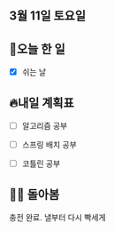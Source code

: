 ## 3월 11일 토요일

## 📝오늘 한 일

- [X] 쉬는 날

## 🔥내일 계획표

- [ ] 알고리즘 공부
- [ ] 스프링 배치 공부
- [ ] 코틀린 공부


## 💁‍♂️ 돌아봄

충전 완료. 낼부터 다시 빡세게

 
